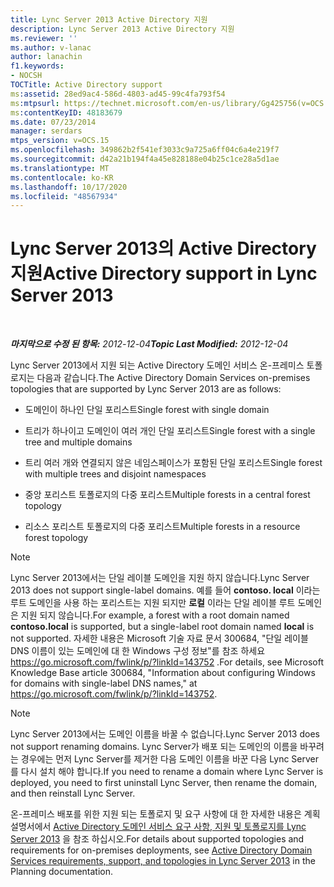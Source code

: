 ```yaml
---
title: Lync Server 2013 Active Directory 지원
description: Lync Server 2013 Active Directory 지원
ms.reviewer: ''
ms.author: v-lanac
author: lanachin
f1.keywords:
- NOCSH
TOCTitle: Active Directory support
ms:assetid: 28ed9ac4-586d-4803-ad45-99c4fa793f54
ms:mtpsurl: https://technet.microsoft.com/en-us/library/Gg425756(v=OCS.15)
ms:contentKeyID: 48183679
ms.date: 07/23/2014
manager: serdars
mtps_version: v=OCS.15
ms.openlocfilehash: 349862b2f541ef3033c9a725a6ff04c6a4e219f7
ms.sourcegitcommit: d42a21b194f4a45e828188e04b25c1ce28a5d1ae
ms.translationtype: MT
ms.contentlocale: ko-KR
ms.lasthandoff: 10/17/2020
ms.locfileid: "48567934"
---
```

# <a name="active-directory-support-in-lync-server-2013"></a><span data-ttu-id="3529d-103">Lync Server 2013의 Active Directory 지원</span><span class="sxs-lookup"><span data-stu-id="3529d-103">Active Directory support in Lync Server 2013</span></span>

<div data-xmlns="http://www.w3.org/1999/xhtml">

<div class="topic" data-xmlns="http://www.w3.org/1999/xhtml" data-msxsl="urn:schemas-microsoft-com:xslt" data-cs="https://msdn.microsoft.com/">

<div data-asp="https://msdn2.microsoft.com/asp">



</div>

<div id="mainSection">

<div id="mainBody">

<span> </span>

<span data-ttu-id="3529d-104">_**마지막으로 수정 된 항목:** 2012-12-04_</span><span class="sxs-lookup"><span data-stu-id="3529d-104">_**Topic Last Modified:** 2012-12-04_</span></span>

<span data-ttu-id="3529d-105">Lync Server 2013에서 지원 되는 Active Directory 도메인 서비스 온-프레미스 토폴로지는 다음과 같습니다.</span><span class="sxs-lookup"><span data-stu-id="3529d-105">The Active Directory Domain Services on-premises topologies that are supported by Lync Server 2013 are as follows:</span></span>

  - <span data-ttu-id="3529d-106">도메인이 하나인 단일 포리스트</span><span class="sxs-lookup"><span data-stu-id="3529d-106">Single forest with single domain</span></span>

  - <span data-ttu-id="3529d-107">트리가 하나이고 도메인이 여러 개인 단일 포리스트</span><span class="sxs-lookup"><span data-stu-id="3529d-107">Single forest with a single tree and multiple domains</span></span>

  - <span data-ttu-id="3529d-108">트리 여러 개와 연결되지 않은 네임스페이스가 포함된 단일 포리스트</span><span class="sxs-lookup"><span data-stu-id="3529d-108">Single forest with multiple trees and disjoint namespaces</span></span>

  - <span data-ttu-id="3529d-109">중앙 포리스트 토폴로지의 다중 포리스트</span><span class="sxs-lookup"><span data-stu-id="3529d-109">Multiple forests in a central forest topology</span></span>

  - <span data-ttu-id="3529d-110">리소스 포리스트 토폴로지의 다중 포리스트</span><span class="sxs-lookup"><span data-stu-id="3529d-110">Multiple forests in a resource forest topology</span></span>

<div>


> [!NOTE]  
> <span data-ttu-id="3529d-111">Lync Server 2013에서는 단일 레이블 도메인을 지원 하지 않습니다.</span><span class="sxs-lookup"><span data-stu-id="3529d-111">Lync Server 2013 does not support single-label domains.</span></span> <span data-ttu-id="3529d-112">예를 들어 <STRONG>contoso. local</STRONG> 이라는 루트 도메인을 사용 하는 포리스트는 지원 되지만 <STRONG>로컬</STRONG> 이라는 단일 레이블 루트 도메인은 지원 되지 않습니다.</span><span class="sxs-lookup"><span data-stu-id="3529d-112">For example, a forest with a root domain named <STRONG>contoso.local</STRONG> is supported, but a single-label root domain named <STRONG>local</STRONG> is not supported.</span></span> <span data-ttu-id="3529d-113">자세한 내용은 Microsoft 기술 자료 문서 300684, "단일 레이블 DNS 이름이 있는 도메인에 대 한 Windows 구성 정보"를 참조 하세요 <A href="https://go.microsoft.com/fwlink/p/?linkid=143752">https://go.microsoft.com/fwlink/p/?linkId=143752</A> .</span><span class="sxs-lookup"><span data-stu-id="3529d-113">For details, see Microsoft Knowledge Base article 300684, "Information about configuring Windows for domains with single-label DNS names," at <A href="https://go.microsoft.com/fwlink/p/?linkid=143752">https://go.microsoft.com/fwlink/p/?linkId=143752</A>.</span></span>



</div>

<div>


> [!NOTE]  
> <span data-ttu-id="3529d-114">Lync Server 2013에서는 도메인 이름을 바꿀 수 없습니다.</span><span class="sxs-lookup"><span data-stu-id="3529d-114">Lync Server 2013 does not support renaming domains.</span></span> <span data-ttu-id="3529d-115">Lync Server가 배포 되는 도메인의 이름을 바꾸려는 경우에는 먼저 Lync Server를 제거한 다음 도메인 이름을 바꾼 다음 Lync Server를 다시 설치 해야 합니다.</span><span class="sxs-lookup"><span data-stu-id="3529d-115">If you need to rename a domain where Lync Server is deployed, you need to first uninstall Lync Server, then rename the domain, and then reinstall Lync Server.</span></span>



</div>

<span data-ttu-id="3529d-116">온-프레미스 배포를 위한 지원 되는 토폴로지 및 요구 사항에 대 한 자세한 내용은 계획 설명서에서 [Active Directory 도메인 서비스 요구 사항, 지원 및 토폴로지를 Lync Server 2013](lync-server-2013-active-directory-domain-services-requirements-support-and-topologies.md) 을 참조 하십시오.</span><span class="sxs-lookup"><span data-stu-id="3529d-116">For details about supported topologies and requirements for on-premises deployments, see [Active Directory Domain Services requirements, support, and topologies in Lync Server 2013](lync-server-2013-active-directory-domain-services-requirements-support-and-topologies.md) in the Planning documentation.</span></span>

</div>

<span> </span>

</div>

</div>

</div>

